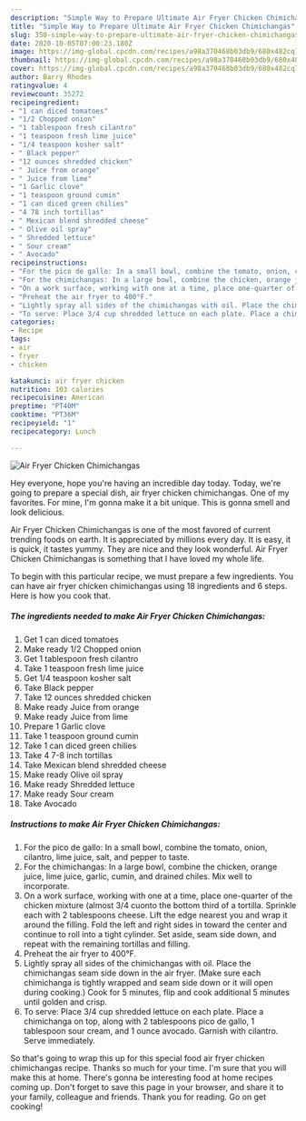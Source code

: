 ```yaml
---
description: "Simple Way to Prepare Ultimate Air Fryer Chicken Chimichangas"
title: "Simple Way to Prepare Ultimate Air Fryer Chicken Chimichangas"
slug: 350-simple-way-to-prepare-ultimate-air-fryer-chicken-chimichangas
date: 2020-10-05T07:00:23.180Z
image: https://img-global.cpcdn.com/recipes/a98a370468b03db9/680x482cq70/air-fryer-chicken-chimichangas-recipe-main-photo.jpg
thumbnail: https://img-global.cpcdn.com/recipes/a98a370468b03db9/680x482cq70/air-fryer-chicken-chimichangas-recipe-main-photo.jpg
cover: https://img-global.cpcdn.com/recipes/a98a370468b03db9/680x482cq70/air-fryer-chicken-chimichangas-recipe-main-photo.jpg
author: Barry Rhodes
ratingvalue: 4
reviewcount: 35272
recipeingredient:
- "1 can diced tomatoes"
- "1/2 Chopped onion"
- "1 tablespoon fresh cilantro"
- "1 teaspoon fresh lime juice"
- "1/4 teaspoon kosher salt"
- " Black pepper"
- "12 ounces shredded chicken"
- " Juice from orange"
- " Juice from lime"
- "1 Garlic clove"
- "1 teaspoon ground cumin"
- "1 can diced green chilies"
- "4 78 inch tortillas"
- " Mexican blend shredded cheese"
- " Olive oil spray"
- " Shredded lettuce"
- " Sour cream"
- " Avocado"
recipeinstructions:
- "For the pico de gallo: In a small bowl, combine the tomato, onion, cilantro, lime juice, salt, and pepper to taste."
- "For the chimichangas: In a large bowl, combine the chicken, orange juice, lime juice, garlic, cumin, and drained chiles. Mix well to incorporate."
- "On a work surface, working with one at a time, place one-quarter of the chicken mixture (almost 3/4 cuonto the bottom third of a tortilla. Sprinkle each with 2 tablespoons cheese. Lift the edge nearest you and wrap it around the filling. Fold the left and right sides in toward the center and continue to roll into a tight cylinder. Set aside, seam side down, and repeat with the remaining tortillas and filling."
- "Preheat the air fryer to 400°F."
- "Lightly spray all sides of the chimichangas with oil. Place the chimichangas seam side down in the air fryer. (Make sure each chimichanga is tightly wrapped and seam side down or it will open during cooking.) Cook for 5 minutes, flip and cook additional 5 minutes until golden and crisp."
- "To serve: Place 3/4 cup shredded lettuce on each plate. Place a chimichanga on top, along with 2 tablespoons pico de gallo, 1 tablespoon sour cream, and 1 ounce avocado. Garnish with cilantro. Serve immediately."
categories:
- Recipe
tags:
- air
- fryer
- chicken

katakunci: air fryer chicken 
nutrition: 103 calories
recipecuisine: American
preptime: "PT40M"
cooktime: "PT36M"
recipeyield: "1"
recipecategory: Lunch

---
```



![Air Fryer Chicken Chimichangas](https://img-global.cpcdn.com/recipes/a98a370468b03db9/680x482cq70/air-fryer-chicken-chimichangas-recipe-main-photo.jpg)

Hey everyone, hope you're having an incredible day today. Today, we're going to prepare a special dish, air fryer chicken chimichangas. One of my favorites. For mine, I'm gonna make it a bit unique. This is gonna smell and look delicious.

Air Fryer Chicken Chimichangas is one of the most favored of current trending foods on earth. It is appreciated by millions every day. It is easy, it is quick, it tastes yummy. They are nice and they look wonderful. Air Fryer Chicken Chimichangas is something that I have loved my whole life.




To begin with this particular recipe, we must prepare a few ingredients. You can have air fryer chicken chimichangas using 18 ingredients and 6 steps. Here is how you cook that.

<!--inarticleads1-->

##### The ingredients needed to make Air Fryer Chicken Chimichangas:

1. Get 1 can diced tomatoes
1. Make ready 1/2 Chopped onion
1. Get 1 tablespoon fresh cilantro
1. Take 1 teaspoon fresh lime juice
1. Get 1/4 teaspoon kosher salt
1. Take  Black pepper
1. Take 12 ounces shredded chicken
1. Make ready  Juice from orange
1. Make ready  Juice from lime
1. Prepare 1 Garlic clove
1. Take 1 teaspoon ground cumin
1. Take 1 can diced green chilies
1. Take 4 7-8 inch tortillas
1. Take  Mexican blend shredded cheese
1. Make ready  Olive oil spray
1. Make ready  Shredded lettuce
1. Make ready  Sour cream
1. Take  Avocado




<!--inarticleads2-->

##### Instructions to make Air Fryer Chicken Chimichangas:

1. For the pico de gallo: In a small bowl, combine the tomato, onion, cilantro, lime juice, salt, and pepper to taste.
1. For the chimichangas: In a large bowl, combine the chicken, orange juice, lime juice, garlic, cumin, and drained chiles. Mix well to incorporate.
1. On a work surface, working with one at a time, place one-quarter of the chicken mixture (almost 3/4 cuonto the bottom third of a tortilla. Sprinkle each with 2 tablespoons cheese. Lift the edge nearest you and wrap it around the filling. Fold the left and right sides in toward the center and continue to roll into a tight cylinder. Set aside, seam side down, and repeat with the remaining tortillas and filling.
1. Preheat the air fryer to 400°F.
1. Lightly spray all sides of the chimichangas with oil. Place the chimichangas seam side down in the air fryer. (Make sure each chimichanga is tightly wrapped and seam side down or it will open during cooking.) Cook for 5 minutes, flip and cook additional 5 minutes until golden and crisp.
1. To serve: Place 3/4 cup shredded lettuce on each plate. Place a chimichanga on top, along with 2 tablespoons pico de gallo, 1 tablespoon sour cream, and 1 ounce avocado. Garnish with cilantro. Serve immediately.




So that's going to wrap this up for this special food air fryer chicken chimichangas recipe. Thanks so much for your time. I'm sure that you will make this at home. There's gonna be interesting food at home recipes coming up. Don't forget to save this page in your browser, and share it to your family, colleague and friends. Thank you for reading. Go on get cooking!
